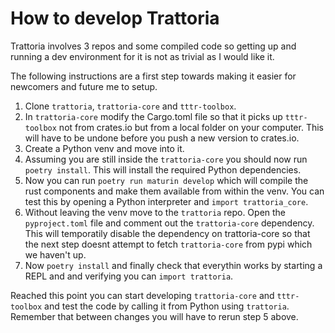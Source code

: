 # How to develop Trattoria

Trattoria involves 3 repos and some compiled code so getting up and running a dev
environment for it is not as trivial as I would like it.

The following instructions are a first step towards making it easier for newcomers
and future me to setup.

1. Clone `trattoria`, `trattoria-core` and `tttr-toolbox`.
2. In `trattoria-core` modify the Cargo.toml file so that it picks up `tttr-toolbox`
   not from crates.io but from a local folder on your computer. This will have to be
   undone before you push a new version to crates.io.
3. Create a Python venv and move into it.
4. Assuming you are still inside the `trattoria-core` you should now run `poetry install`.
   This will install the required Python dependencies.
5. Now you can run `poetry run maturin develop` which will compile the rust components
   and make them available from within the venv. You can test this by opening a Python
   interpreter and `import trattoria_core`.
6. Without leaving the venv move to the `trattoria` repo. Open the `pyproject.toml`
   file and comment out the `trattoria-core` dependency.  This will temporatily disable
   the dependency on trattoria-core so that the next step doesnt attempt to fetch `trattoria-core`
   from pypi which we haven't up.
7. Now `poetry install` and finally check that everythin works by starting a REPL and
   and verifying you can `import trattoria`.

Reached this point you can start developing `trattoria-core` and `tttr-toolbox` and
test the code by calling it from Python using `trattoria`. Remember that between
changes you will have to rerun step 5 above.
